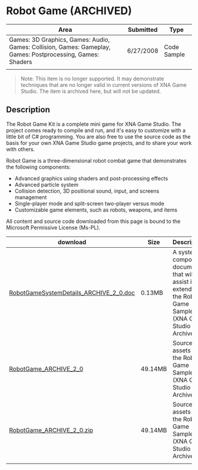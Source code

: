 # Robot Game (ARCHIVED)

|Area|Submitted|Type|
|-|-|-|
Games: 3D Graphics, Games: Audio, Games: Collision, Games: Gameplay, Games: Postprocessing, Games: Shaders|6/27/2008|Code Sample
||||

> Note: This item is no longer supported. It may demonstrate techniques that are no longer valid in current versions of XNA Game Studio. The item is archived here, but will not be updated.

## Description

The Robot Game Kit is a complete mini game for XNA Game Studio. The project comes ready to compile and run, and it's easy to customize with a little bit of C# programming. You are also free to use the source code as the basis for your own XNA Game Studio game projects, and to share your work with others.

Robot Game is a three-dimensional robot combat game that demonstrates the following components:

* Advanced graphics using shaders and post-processing effects
* Advanced particle system
* Collision detection, 3D positional sound, input, and screens management
* Single-player mode and split-screen two-player versus mode
* Customizable game elements, such as robots, weapons, and items

All content and source code downloaded from this page is bound to the Microsoft Permissive License (Ms-PL).

download | Size | Description
---|---|---|
[RobotGameSystemDetails_ARCHIVE_2_0.doc](https://github.com/SimonDarksideJ/XNAGameStudio/raw/master/Documents/RobotGameSystemDetails_ARCHIVE_2_0.doc?raw=true) | 0.13MB | A system component document that will assist in extending the Robot Game Sample (XNA Game Studio 2.0, Archived).
[RobotGame_ARCHIVE_2_0](https://github.com/simondarksidej/XNAGameStudio/tree/master/Samples/RobotGame_ARCHIVE_2_0) | 49.14MB | Source and assets for the Robot Game Sample (XNA Game Studio 2.0, Archived).
[RobotGame_ARCHIVE_2_0.zip](https://github.com/simondarksidej/XNAGameStudioZips/raw/zips/RobotGame_ARCHIVE_2_0.zip) | 49.14MB | Source and assets for the Robot Game Sample (XNA Game Studio 2.0, Archived).
||||
